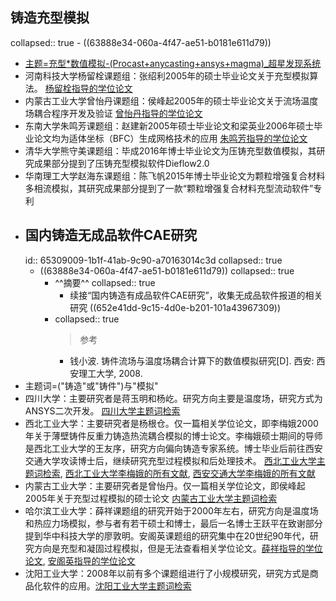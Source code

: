 ## 铸造充型模拟
collapsed:: true
	- ((63888e34-060a-4f47-ae51-b0181e611d79))
- [主题=充型*数值模拟-(Procast+anycasting+ansys+magma)_超星发现系统](https://www.zhizhen.com/s?strchannel=3,5&adv=DT((Su='充型'*'数值模拟')+NOT+(Z='Procast'|'anycasting')+NOT+(Z='ANSYS'|'magma'))&aorp=a&size=15&isort=2&x=0_445)
- 河南科技大学杨留栓课题组：张绍利2005年的硕士毕业论文关于充型模拟算法。 [杨留栓指导的学位论文](https://www.zhizhen.com/s?strchannel=3%2C5&adv=DT%28%28F%3D%22%E6%9D%A8%E7%95%99%E6%A0%93%22%29+AND+%28O%3D%27%E6%B2%B3%E5%8D%97%E7%A7%91%E6%8A%80%E5%A4%A7%E5%AD%A6%27%29%29&aorp=a&size=15&isort=2&x=0_445)
- 内蒙古工业大学曾怡丹课题组：侯峰起2005年的硕士毕业论文关于流场温度场耦合程序开发及验证 [曾怡丹指导的学位论文](https://www.zhizhen.com/s?strchannel=3%2C5&adv=DT%28%28F%3D%22%E6%9B%BE%E6%80%A1%E4%B8%B9%22%29+AND+%28O%3D%27%E5%86%85%E8%92%99%E5%8F%A4%E5%B7%A5%E4%B8%9A%E5%A4%A7%E5%AD%A6%27%29%29&aorp=a&size=15&isort=2&x=0_445)
- 东南大学朱鸣芳课题组：赵建新2005年硕士毕业论文和梁英业2006年硕士毕业论文均为适体坐标（BFC）生成网格技术的应用 [朱鸣芳指导的学位论文](https://www.zhizhen.com/s?strchannel=3%2C5&adv=DT%28%28F%3D%22%E6%9C%B1%E9%B8%A3%E8%8A%B3%22%29+AND+%28O%3D%27%E4%B8%9C%E5%8D%97%E5%A4%A7%E5%AD%A6%27%29%29&aorp=a&size=15&isort=2&x=0_445)
- 清华大学熊守美课题组：毕成2016年博士毕业论文为压铸充型数值模拟，其研究成果部分提到了压铸充型模拟软件Dieflow2.0
- 华南理工大学赵海东课题组：陈飞帆2015年博士毕业论文为颗粒增强复合材料多相流模拟，其研究成果部分提到了一款“颗粒增强复合材料充型流动软件”专利
- ## 国内铸造无成品软件CAE研究
  id:: 65309009-1b1f-41ab-9c90-a70163014c3d
  collapsed:: true
	- ((63888e34-060a-4f47-ae51-b0181e611d79))
	  collapsed:: true
		- ^^摘要^^
		  collapsed:: true
			- 续接“国内铸造有成品软件CAE研究”，收集无成品软件报道的相关研究 ((652e41dd-9c15-4d0e-b201-101a43967309))
		- collapsed:: true
		  >参考
			- 钱小波. 铸件流场与温度场耦合计算下的数值模拟研究[D]. 西安: 西安理工大学, 2008.
- 主题词=("铸造"或"铸件")与"模拟"
- 四川大学：主要研究者是蒋玉明和杨屹。研究方向主要是温度场，研究方式为ANSYS二次开发。 [四川大学主题词检索](https://www.zhizhen.com/s?strchannel=3%2C5&adv=DT((Su%3D'铸造'|'铸件')+AND+(Su%3D'模拟')+AND+(O%3D'四川大学'))&aorp=a&size=15&isort=2&x=0_445)
- 西北工业大学：主要研究者是杨根仓。仅一篇相关学位论文，即李梅娥2000年关于薄壁铸件反重力铸造热流耦合模拟的博士论文。李梅娥硕士期间的导师是西北工业大学的王友序，研究方向偏向铸造专家系统。博士毕业后前往西安交通大学攻读博士后，继续研究充型过程模拟和后处理技术。 [西北工业大学主题词检索](https://www.zhizhen.com/s?strchannel=3,5&adv=DT((Su='铸造'|'铸件')+AND+(Su='模拟')+AND+(O='西北工业大学'))&aorp=a&size=15&isort=2&x=0_445&pages=2&version=v2), [西北工业大学李梅娥的所有文献](https://www.zhizhen.com/s?adv=%28A%3D%22%E6%9D%8E%E6%A2%85%E5%A8%A5%22%29+AND+%28O%3D%27%E8%A5%BF%E5%8C%97%E5%B7%A5%E4%B8%9A%E5%A4%A7%E5%AD%A6%27%29&aorp=a&size=15&isort=2&x=0_445), [西安交通大学李梅娥的所有文献](https://www.zhizhen.com/s?adv=%28A%3D%22%E6%9D%8E%E6%A2%85%E5%A8%A5%22%29+AND+%28O%3D%27%E8%A5%BF%E5%AE%89%E4%BA%A4%E9%80%9A%E5%A4%A7%E5%AD%A6%27%29&aorp=a&size=15&isort=2&x=0_445&version=v2)
- 内蒙古工业大学：主要研究者是曾怡丹。仅一篇相关学位论文，即侯峰起2005年关于充型过程模拟的硕士论文 [内蒙古工业大学主题词检索](https://www.zhizhen.com/s?strchannel=3%2C5&adv=DT((Su%3D'铸造'|'铸件')+AND+(Su%3D'模拟')+AND+(O%3D'内蒙古工业大学'))&aorp=a&size=15&isort=2&x=0_445)
- 哈尔滨工业大学：薛祥课题组的研究开始于2000年左右，研究方向是温度场和热应力场模拟，参与者有若干硕士和博士，最后一名博士王跃平在致谢部分提到华中科技大学的廖敦明。安阁英课题组的研究集中在20世纪90年代，研究方向是充型和凝固过程模拟，但是无法查看相关学位论文。[薛祥指导的学位论文](https://www.zhizhen.com/s?strchannel=3,5&adv=DT((F="薛祥")+AND+(O='哈尔滨工业大学'))&aorp=a&size=15&isort=2&x=0_445), [安阁英指导的学位论文](https://www.zhizhen.com/s?strchannel=3,5&adv=DT((F="安阁英")+AND+(O='哈尔滨工业大学'))&aorp=a&size=15&isort=2&x=0_445&pages=2&version=v2)
- 沈阳工业大学：2008年以前有多个课题组进行了小规模研究，研究方式是商品化软件的应用。[沈阳工业大学主题词检索](https://www.zhizhen.com/s?strchannel=3,5&adv=DT((Su='铸件'|'铸造')+AND+(Su='模拟')+AND+(O='沈阳工业大学'))&aorp=a&size=15&isort=2&x=0_445&version=v2)